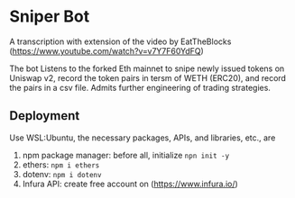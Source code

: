 # Sniper Bot
A transcription with extension of the video by EatTheBlocks (https://www.youtube.com/watch?v=v7Y7F60YdFQ)

The bot Listens to the forked Eth mainnet to snipe newly issued tokens on Uniswap v2, record the token pairs in tersm of WETH (ERC20), and record the pairs in a csv file.
Admits further engineering of trading strategies. 
## Deployment
Use WSL:Ubuntu, the necessary packages, APIs, and libraries, etc., are
1. npm package manager: before all, initialize `npn init -y`
2. ethers: `npm i ethers`
3. dotenv: `npm i dotenv`
4. Infura API: create free account on (https://www.infura.io/)
